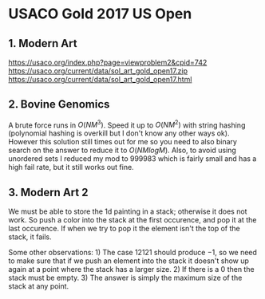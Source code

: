 # USACO Gold 2017 US Open

## 1. Modern Art 
https://usaco.org/index.php?page=viewproblem2&cpid=742<br>
https://usaco.org/current/data/sol_art_gold_open17.zip<br>
https://usaco.org/current/data/sol_art_gold_open17.html


## 2. Bovine Genomics
A brute force runs in $O(NM^3)$. Speed it up to $O(NM^2)$ with string hashing (polynomial hashing is overkill but I don't know any other ways ok). However this solution still times out for me so you need to also binary search on the answer to reduce it to $O(NMlogM)$. Also, to avoid using unordered sets I reduced my mod to $999983$ which is fairly small and has a high fail rate, but it still works out fine.


## 3. Modern Art 2
We must be able to store the 1d painting in a stack; otherwise it does not work. So push a color into the stack at the first occurence, and pop it at the last occurence. If when we try to pop it the element isn't the top of the stack, it fails.

Some other observations: 1) The case 12121 should produce $-1$, so we need to make sure that if we push an element into the stack it doesn't show up again at a point where the stack has a larger size. 2) If there is a $0$ then the stack must be empty. 3) The answer is simply the maximum size of the stack at any point.